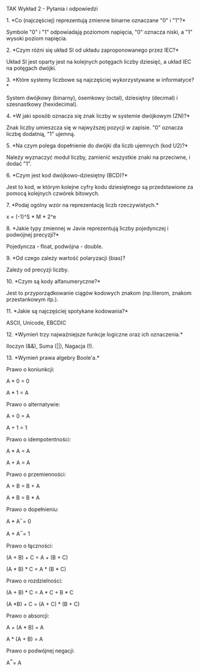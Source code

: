 TAK Wykład 2 - Pytania i odpowiedzi

<summary> 1. *Co (najczęściej) reprezentują zmienne binarne oznaczane "0" i "1"?*</summary>

Symbole "0" i "1" odpowiadają poziomom napięcia, "0" oznacza niski, a "1" wysoki poziom napięcia.

 <summary> 2. *Czym różni się układ SI od układu zaproponowanego przez IEC?*</summary>

Układ SI jest oparty jest na kolejnych potęgach liczby dziesięć, a układ IEC na potęgach dwójki.

<summary> 3. *Które systemy liczbowe są najczęściej wykorzystywane w informatyce?*</summary>

System dwójkowy (binarny), ósemkowy (octal), dziesiętny (decimal) i szesnastkowy (hexidecimal).

<summary> 4. *W jaki sposób oznacza się znak liczby w systemie dwójkowym (ZN)?*</summary>

Znak liczby umieszcza się w najwyższej pozycji w zapisie. "0" oznacza liczbę dodatnią, "1" ujemną.

<summary> 5. *Na czym polega dopełnienie do dwójki dla liczb ujemnych (kod U2)?* </summary>

Należy wyznaczyć moduł liczby, zamienić wszystkie znaki na przeciwne, i dodać "1".

<summary> 6. *Czym jest kod dwójkowo-dziesiętny (BCD)?* </summary>

Jest to kod, w którym kolejne cyfry kodu dziesiętnego są przedstawione za pomocą kolejnych czwórek bitowych.

<summary> 7. *Podaj ogólny wzór na reprezentację liczb rzeczywistych.* </summary>

x = (-1)^S * M * 2^e

<summary> 8. *Jakie typy zmiennej w Javie reprezentują liczby pojedynczej i podwójnej precyzji?* </summary>

Pojedyncza - float, podwójna - double.

<summary> 9. *Od czego zależy wartość polaryzacji (bias)? </summary>

Zależy od precyzji liczby.

<summary> 10. *Czym są kody alfanumeryczne?* </summary>

Jest to przyporządkowanie ciągów kodowych znakom (np.literom, znakom przestankowym itp.).

<summary> 11. *Jakie są najczęściej spotykane kodowania?* </summary>

ASCII, Unicode, EBCDIC

<summary> 12. *Wymień trzy najważniejsze funkcje logiczne oraz ich oznaczenia.* </summary>

Iloczyn (&&), Suma (||), Nagacja (!).

<summary> 13. *Wymień prawa algebry Boole'a.* </summary>

Prawo o koniunkcji:

A * 0 = 0

A * 1 = A

Prawo o alternatywie:

A + 0 = A

A + 1 = 1

Prawo o idempotentności:

A * A = A

A + A = A

Prawo o przemienności:

A + B = B + A

A * B = B * A

Prawo o dopełnieniu:

A * A ̅  = 0

A + A ̅  = 1

Prawo o łączności:

(A + B) + C = A + (B + C)

(A * B) * C = A * (B * C)

Prawo o rozdzielności:

(A + B) * C = A * C + B * C

(A *B) + C = (A + C) * (B + C)

Prawo o absorcji:

A + (A * B) = A

A * (A + B) = A

Prawo o podwójnej negacji:

A ̿ = A






